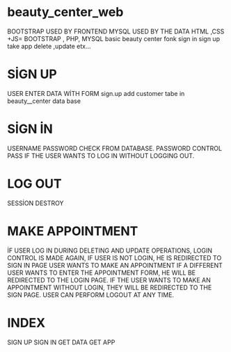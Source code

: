 # beauty_center_web
BOOTSTRAP USED BY FRONTEND
MYSQL USED BY THE DATA
HTML ,CSS +JS= BOOTSTRAP , PHP, MYSQL 
basic beauty center fonk sign in sign up take app delete ,update etx...
# SİGN UP 
USER ENTER DATA WİTH FORM sign.up  add customer tabe in beauty__center data base
# SİGN İN 
USERNAME PASSWORD CHECK FROM DATABASE.
PASSWORD CONTROL PASS IF THE USER WANTS TO LOG IN WITHOUT LOGGING OUT.
# LOG OUT
SESSİON DESTROY
# MAKE APPOINTMENT 
İF USER LOG IN 
DURING DELETING AND UPDATE OPERATIONS, LOGIN CONTROL IS MADE AGAIN, IF USER IS NOT LOGIN, HE IS REDIRECTED TO SIGN IN PAGE
USER WANTS TO MAKE AN APPOINTMENT IF A DIFFERENT USER WANTS TO ENTER THE APPOINTMENT FORM, HE WILL BE REDIRECTED TO THE LOGIN PAGE.
IF THE USER WANTS TO MAKE AN APPOINTMENT WITHOUT LOGIN, THEY WILL BE REDIRECTED TO THE SIGN PAGE.
USER CAN PERFORM LOGOUT AT ANY TIME.
# INDEX
SIGN UP 
SIGN IN 
GET DATA
GET APP


